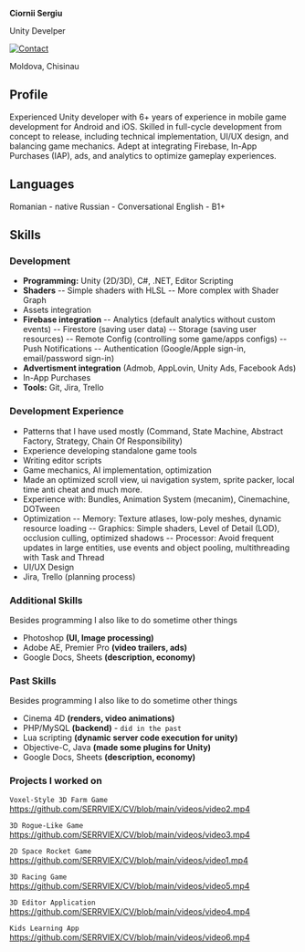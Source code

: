 **Ciornii Sergiu**

Unity Develper

[![Contact](https://img.shields.io/badge/LinkedIn-blue.svg?logo=LinkedIn)](https://www.linkedin.com/in/sergiu-ciornii-466395220/)

Moldova, Chisinau

## Profile
Experienced Unity developer with 6+ years of experience in mobile game development for Android and iOS. Skilled in full-cycle development from concept to release, including technical implementation, UI/UX design, and balancing game mechanics. Adept at integrating Firebase, In-App Purchases (IAP), ads, and analytics to optimize gameplay experiences.

## Languages
Romanian - native
Russian - Conversational
English - B1+

## Skills
### Development
 - **Programming:** Unity (2D/3D), C#, .NET, Editor Scripting
 - **Shaders**
 -- Simple shaders with HLSL
 -- More complex with Shader Graph
  - Assets integration
 - **Firebase integration**
 -- Analytics (default analytics without custom events)
 -- Firestore (saving user data)
 -- Storage (saving user resources)
 -- Remote Config (controlling some game/apps configs)
 -- Push Notifications
 -- Authentication (Google/Apple sign-in, email/password sign-in)
 - **Advertisment integration** (Admob, AppLovin, Unity Ads, Facebook Ads)
 - In-App Purchases
 - **Tools:** Git, Jira, Trello
 
### Development Experience
- Patterns that I have used mostly (Command, State Machine, Abstract Factory, Strategy, Chain Of Responsibility)
- Experience developing standalone game tools
- Writing editor scripts
- Game mechanics, AI implementation, optimization
- Made an optimized scroll view, ui navigation system, sprite packer, local time anti cheat and much more.
- Experience with: Bundles, Animation System (mecanim), Cinemachine, DOTween
- Optimization
-- Memory: Texture atlases, low-poly meshes, dynamic resource loading
-- Graphics: Simple shaders, Level of Detail (LOD), occlusion culling, optimized shadows
-- Processor: Avoid frequent updates in large entities, use events and object pooling, multithreading with Task and Thread
- UI/UX Design
- Jira, Trello (planning process)

### Additional Skills
 Besides programming I also like to do sometime other things
 - Photoshop **(UI, Image processing)**
 - Adobe AE, Premier Pro **(video trailers, ads)**
 - Google Docs, Sheets **(description, economy)**

 ### Past Skills
 Besides programming I also like to do sometime other things
 - Cinema 4D **(renders, video animations)**
 - PHP/MySQL **(backend)** - ``did in the past``
 - Lua scripting **(dynamic server code execution for unity)**
 - Objective-C, Java **(made some plugins for Unity)**
 - Google Docs, Sheets **(description, economy)**

### Projects I worked on
``Voxel-Style 3D Farm Game``
https://github.com/SERRVIEX/CV/blob/main/videos/video2.mp4

``3D Rogue-Like Game``
https://github.com/SERRVIEX/CV/blob/main/videos/video3.mp4

``2D Space Rocket Game``
https://github.com/SERRVIEX/CV/blob/main/videos/video1.mp4

``3D Racing Game``
https://github.com/SERRVIEX/CV/blob/main/videos/video5.mp4

``3D Editor Application``
https://github.com/SERRVIEX/CV/blob/main/videos/video4.mp4

``Kids Learning App``
https://github.com/SERRVIEX/CV/blob/main/videos/video6.mp4